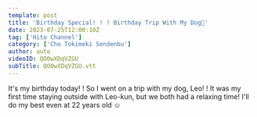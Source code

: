 ```yaml
---
template: post
title: 'Birthday Special! ! ! Birthday Trip With My Dog🐶'
date: 2023-07-25T12:00:10Z
tag: ['Hito Channel']
category: ['Cho Tokimeki Sendenbu']
author: auto 
videoID: QO0wXDqVZGU
subTitle: QO0wXDqVZGU.vtt
---
```

It's my birthday today! ! So I went on a trip with my dog, Leo! ! It was my first time staying outside with Leo-kun, but we both had a relaxing time! I'll do my best even at 22 years old ☺
